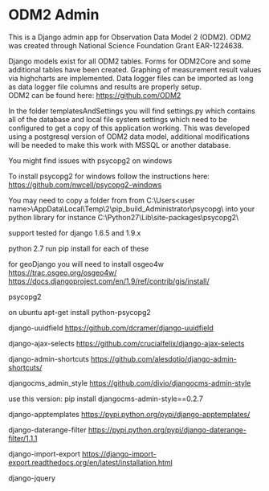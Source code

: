 
# ODM2 Admin
This is a Django admin app for Observation Data Model 2 (ODM2). ODM2 was created through National Science Foundation Grant EAR-1224638.

Django models exist for all ODM2 tables. Forms for ODM2Core and some additional tables have been created. Graphing of measurement result values via highcharts are implemented. Data logger files can be imported as long as data logger file columns and results are properly setup.   
ODM2 can be found here: https://github.com/ODM2

In the folder templatesAndSettings you will find settings.py which contains all of the database and local file system settings which need to be configured to get a copy of this application working. This was developed using a postgresql version of ODM2 data model, additional modifications will be needed to make this work with MSSQL or another database. 

You might find issues with psycopg2 on windows 

To install psycopg2 for windows follow the instructions here:  
https://github.com/nwcell/psycopg2-windows

You may need to copy a folder from from C:\Users\<user name>\AppData\Local\Temp\2\pip_build_Administrator\psycopg\ into your python library for instance C:\Python27\Lib\site-packages\psycopg2\ 

support tested for django 1.6.5 and 1.9.x

python 2.7
run pip install for each of these

for geoDjango you will need to install osgeo4w https://trac.osgeo.org/osgeo4w/
https://docs.djangoproject.com/en/1.9/ref/contrib/gis/install/


psycopg2 

on ubuntu apt-get install python-psycopg2

django-uuidfield https://github.com/dcramer/django-uuidfield

django-ajax-selects https://github.com/crucialfelix/django-ajax-selects

django-admin-shortcuts https://github.com/alesdotio/django-admin-shortcuts/

djangocms_admin_style https://github.com/divio/djangocms-admin-style

use this version: pip install djangocms-admin-style==0.2.7 

django-apptemplates https://pypi.python.org/pypi/django-apptemplates/

django-daterange-filter https://pypi.python.org/pypi/django-daterange-filter/1.1.1

django-import-export https://django-import-export.readthedocs.org/en/latest/installation.html

django-jquery 
